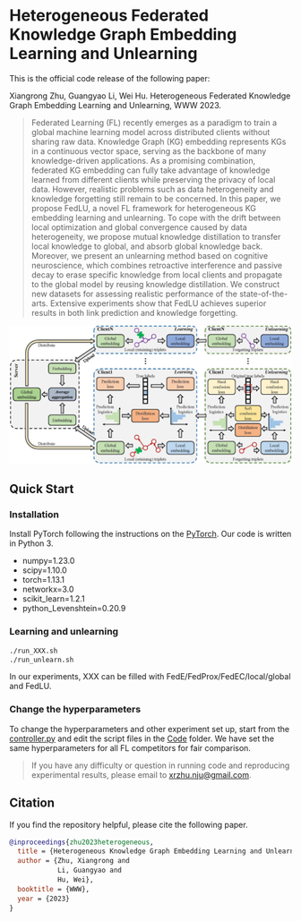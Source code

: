 # Heterogeneous Federated Knowledge Graph Embedding Learning and Unlearning
This is the official code release of the following paper:

Xiangrong Zhu, Guangyao Li, Wei Hu. Heterogeneous Federated Knowledge Graph Embedding Learning and Unlearning, WWW 2023.

> Federated Learning (FL) recently emerges as a paradigm to train a global machine learning model across distributed clients without sharing raw data. Knowledge Graph (KG) embedding represents KGs in a continuous vector space, serving as the backbone of many knowledge-driven applications. As a promising combination, federated KG embedding can fully take advantage of knowledge learned from different clients while preserving the privacy of local data. However, realistic problems such as data heterogeneity and knowledge forgetting still remain to be concerned. In this paper, we propose FedLU, a novel FL framework for heterogeneous KG embedding learning and unlearning. To cope with the drift between local optimization and global convergence caused by data heterogeneity, we propose mutual knowledge distillation to transfer local knowledge to global, and absorb global knowledge back. Moreover, we present an unlearning method based on cognitive neuroscience, which combines retroactive interference and passive decay to erase specific knowledge from local clients and propagate to the global model by reusing knowledge distillation. We construct new datasets for assessing realistic performance of the state-of-the-arts. Extensive experiments show that FedLU achieves superior results in both link prediction and knowledge forgetting.

![image](framework.jpg)

## Quick Start

### Installation
Install PyTorch following the instructions on the [PyTorch](https:pytorch.org/).
Our code is written in Python 3.

- numpy=1.23.0
- scipy=1.10.0
- torch=1.13.1
- networkx=3.0
- scikit_learn=1.2.1
- python_Levenshtein=0.20.9

### Learning and unlearning
```
./run_XXX.sh
./run_unlearn.sh
```
In our experiments, XXX can be filled with FedE/FedProx/FedEC/local/global and FedLU.

### Change the hyperparameters
To change the hyperparameters and other experiment set up, start from the [controller.py](Code/controller.py) and edit the script files in the [Code](Code/) folder.
We have set the same hyperparameters for all FL competitors for fair comparison.

> If you have any difficulty or question in running code and reproducing experimental results, please email to xrzhu.nju@gmail.com.

## Citation
If you find the repository helpful, please cite the following paper.
```bibtex
@inproceedings{zhu2023heterogeneous,
  title = {Heterogeneous Knowledge Graph Embedding Learning and Unlearning},
  author = {Zhu, Xiangrong and 
            Li, Guangyao and 
            Hu, Wei},
  booktitle = {WWW},
  year = {2023}
}
```